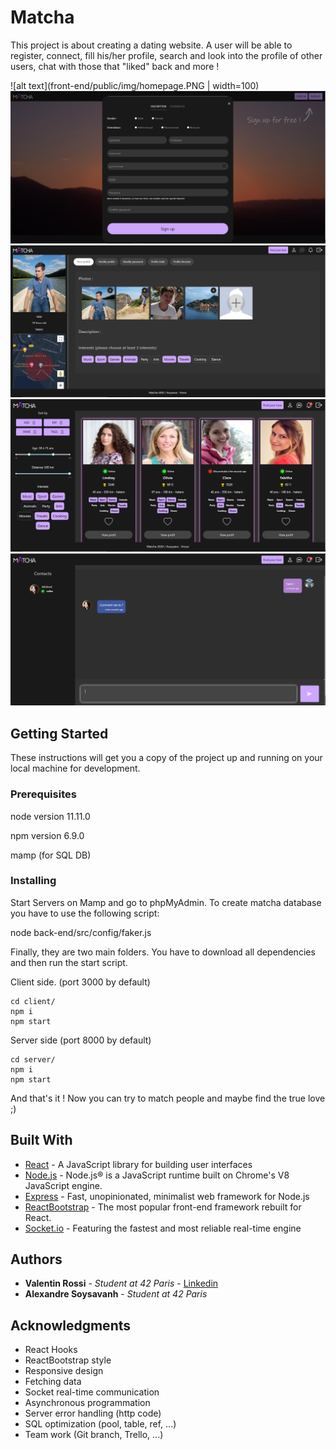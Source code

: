 # Matcha

This project is about creating a dating website.
A user will be able to register, connect, fill his/her profile, search and look into the profile of other users, chat with those that "liked" back and more !

![alt text](front-end/public/img/homepage.PNG | width=100)
![alt text](front-end/public/img/signup.PNG)
![alt text](front-end/public/img/profilpage.PNG)
![alt text](front-end/public/img/match.PNG)
![alt text](front-end/public/img/chat.PNG)

## Getting Started

These instructions will get you a copy of the project up and running on your local machine for development.

### Prerequisites

node version 11.11.0

npm version 6.9.0

mamp (for SQL DB)

### Installing

Start Servers on Mamp and go to phpMyAdmin. To create matcha database you have to use the following script:

node back-end/src/config/faker.js

Finally, they are two main folders. You have to download all dependencies and then run the start script.

Client side. (port 3000 by default)

```
cd client/
npm i
npm start
```

Server side (port 8000 by default)

```
cd server/
npm i
npm start
```

And that's it ! Now you can try to match people and maybe find the true love ;)

## Built With

- [React](https://reactjs.org/) - A JavaScript library for building user interfaces
- [Node.js](https://nodejs.org/en/) - Node.js® is a JavaScript runtime built on Chrome's V8 JavaScript engine.
- [Express](https://expressjs.com/) - Fast, unopinionated, minimalist web framework for Node.js
- [ReactBootstrap](https://react-bootstrap.github.io/) - The most popular front-end framework rebuilt for React.
- [Socket.io](https://socket.io/) - Featuring the fastest and most reliable real-time engine

## Authors

- **Valentin Rossi** - _Student at 42 Paris_ - [Linkedin](https://www.linkedin.com/in/valentin-rossi-8a5639a6/)
- **Alexandre Soysavanh** - _Student at 42 Paris_

## Acknowledgments

- React Hooks
- ReactBootstrap style
- Responsive design
- Fetching data
- Socket real-time communication
- Asynchronous programmation
- Server error handling (http code)
- SQL optimization (pool, table, ref, ...)
- Team work (Git branch, Trello, ...)
